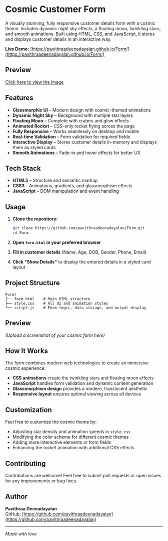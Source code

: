 # Cosmic Customer Form

A visually stunning, fully responsive customer details form with a cosmic theme. Includes dynamic night sky effects, a floating moon, twinkling stars, and smooth animations. Built using HTML, CSS, and JavaScript, it stores and displays customer details in an interactive way.

**Live Demo:** [https://pavithraadeenadayalan.github.io/Form/](https://pavithraadeenadayalan.github.io/Form/)

## Preview

[Click here to view the image](https://github.com/PavithraaDeenadayalan/Form/blob/main/form.png)

## Features

- **Glassmorphic UI** – Modern design with cosmic-themed animations
- **Dynamic Night Sky** – Background with multiple star layers
- **Floating Moon** – Complete with craters and glow effects
- **Animated Rocket** – CSS-only rocket flying across the page
- **Fully Responsive** – Works seamlessly on desktop and mobile
- **Real-time Validation** – Form validation for required fields
- **Interactive Display** – Stores customer details in-memory and displays them as styled cards
- **Smooth Animations** – Fade-in and hover effects for better UX

## Tech Stack

- **HTML5** – Structure and semantic markup
- **CSS3** – Animations, gradients, and glassmorphism effects
- **JavaScript** – DOM manipulation and event handling

## Usage

1. **Clone the repository:**
   ```bash
   git clone https://github.com/pavithraadeenadayalan/Form.git
   cd Form
   ```

2. **Open `form.html` in your preferred browser**

3. **Fill in customer details** (Name, Age, DOB, Gender, Phone, Email)

4. **Click "Show Details"** to display the entered details in a styled card layout

## Project Structure

```
Form/
├── form.html    # Main HTML structure
├── style.css    # All UI and animation styles
└── script.js    # Form logic, data storage, and output display
```

## Preview

*(Upload a screenshot of your cosmic form here)*

## How It Works

The form combines modern web technologies to create an immersive cosmic experience:

- **CSS animations** create the twinkling stars and floating moon effects
- **JavaScript** handles form validation and dynamic content generation
- **Glassmorphism design** provides a modern, translucent aesthetic
- **Responsive layout** ensures optimal viewing across all devices

## Customization

Feel free to customize the cosmic theme by:

- Adjusting star density and animation speeds in `style.css`
- Modifying the color scheme for different cosmic themes
- Adding more interactive elements or form fields
- Enhancing the rocket animation with additional CSS effects

## Contributing

Contributions are welcome! Feel free to submit pull requests or open issues for any improvements or bug fixes.

## Author

**Pavithraa Deenadayalan**  
GitHub: [https://github.com/pavithraadeenadayalan](https://github.com/pavithraadeenadayalan)

---

*Made with love*
